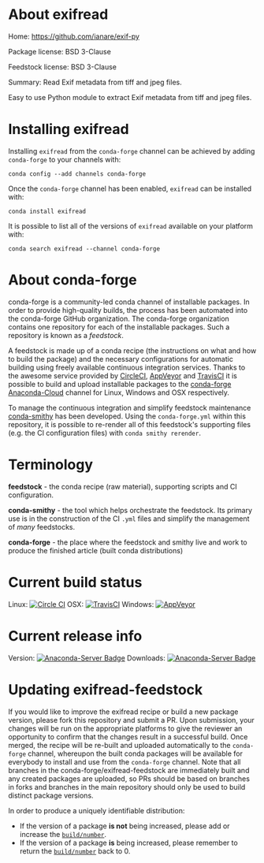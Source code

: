 About exifread
==============

Home: https://github.com/ianare/exif-py

Package license: BSD 3-Clause

Feedstock license: BSD 3-Clause

Summary: Read Exif metadata from tiff and jpeg files.

Easy to use Python module to extract Exif metadata from tiff and jpeg files.


Installing exifread
===================

Installing `exifread` from the `conda-forge` channel can be achieved by adding `conda-forge` to your channels with:

```
conda config --add channels conda-forge
```

Once the `conda-forge` channel has been enabled, `exifread` can be installed with:

```
conda install exifread
```

It is possible to list all of the versions of `exifread` available on your platform with:

```
conda search exifread --channel conda-forge
```



About conda-forge
=================

conda-forge is a community-led conda channel of installable packages.
In order to provide high-quality builds, the process has been automated into the
conda-forge GitHub organization. The conda-forge organization contains one repository
for each of the installable packages. Such a repository is known as a *feedstock*.

A feedstock is made up of a conda recipe (the instructions on what and how to build
the package) and the necessary configurations for automatic building using freely
available continuous integration services. Thanks to the awesome service provided by
[CircleCI](https://circleci.com/), [AppVeyor](http://www.appveyor.com/)
and [TravisCI](https://travis-ci.org/) it is possible to build and upload installable
packages to the [conda-forge](https://anaconda.org/conda-forge)
[Anaconda-Cloud](http://docs.anaconda.org/) channel for Linux, Windows and OSX respectively.

To manage the continuous integration and simplify feedstock maintenance
[conda-smithy](http://github.com/conda-forge/conda-smithy) has been developed.
Using the ``conda-forge.yml`` within this repository, it is possible to re-render all of
this feedstock's supporting files (e.g. the CI configuration files) with ``conda smithy rerender``.


Terminology
===========

**feedstock** - the conda recipe (raw material), supporting scripts and CI configuration.

**conda-smithy** - the tool which helps orchestrate the feedstock.
                   Its primary use is in the construction of the CI ``.yml`` files
                   and simplify the management of *many* feedstocks.

**conda-forge** - the place where the feedstock and smithy live and work to
                  produce the finished article (built conda distributions)

Current build status
====================

Linux: [![Circle CI](https://circleci.com/gh/conda-forge/exifread-feedstock.svg?style=shield)](https://circleci.com/gh/conda-forge/exifread-feedstock)
OSX: [![TravisCI](https://travis-ci.org/conda-forge/exifread-feedstock.svg?branch=master)](https://travis-ci.org/conda-forge/exifread-feedstock)
Windows: [![AppVeyor](https://ci.appveyor.com/api/projects/status/github/conda-forge/exifread-feedstock?svg=True)](https://ci.appveyor.com/project/conda-forge/exifread-feedstock/branch/master)

Current release info
====================
Version: [![Anaconda-Server Badge](https://anaconda.org/conda-forge/exifread/badges/version.svg)](https://anaconda.org/conda-forge/exifread)
Downloads: [![Anaconda-Server Badge](https://anaconda.org/conda-forge/exifread/badges/downloads.svg)](https://anaconda.org/conda-forge/exifread)


Updating exifread-feedstock
===========================

If you would like to improve the exifread recipe or build a new
package version, please fork this repository and submit a PR. Upon submission,
your changes will be run on the appropriate platforms to give the reviewer an
opportunity to confirm that the changes result in a successful build. Once
merged, the recipe will be re-built and uploaded automatically to the
`conda-forge` channel, whereupon the built conda packages will be available for
everybody to install and use from the `conda-forge` channel.
Note that all branches in the conda-forge/exifread-feedstock are
immediately built and any created packages are uploaded, so PRs should be based
on branches in forks and branches in the main repository should only be used to
build distinct package versions.

In order to produce a uniquely identifiable distribution:
 * If the version of a package **is not** being increased, please add or increase
   the [``build/number``](http://conda.pydata.org/docs/building/meta-yaml.html#build-number-and-string).
 * If the version of a package **is** being increased, please remember to return
   the [``build/number``](http://conda.pydata.org/docs/building/meta-yaml.html#build-number-and-string)
   back to 0.
